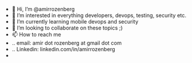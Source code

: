 - 👋 Hi, I’m @amirrozenberg
- 👀 I’m interested in everything developers, devops, testing, security etc.
- 🌱 I’m currently learning mobile devops and security
- 💞️ I’m looking to collaborate on these topics ;)
- 📫 How to reach me 
- .. email: amir dot rozenberg at gmail dot com
- .. Linkedin: linkedin.com/in/amirrozenberg
- 

<!---
amirrozenberg/amirrozenberg is a ✨ special ✨ repository because its `README.md` (this file) appears on your GitHub profile.
You can click the Preview link to take a look at your changes.
--->
